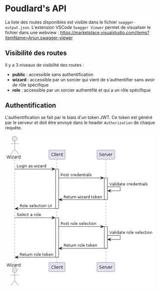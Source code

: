 # Poudlard's API

La liste des routes disponibles est visible dans le fichier `swagger-output.json`. L'extension VSCode `Swagger Viewer` permet de visualiser le fichier dans une webview : https://marketplace.visualstudio.com/items?itemName=Arjun.swagger-viewer

## Visibilité des routes

Il y a 3 niveaux de visibilité des routes :

- **public** : accessible sans authentification
- **wizard** : accessible par un sorcier qui vient de s'authentifier sans avoir de rôle spécifique
- **role** : accessible par un sorcier authentifié et qui a un rôle spécifique

## Authentification

L'authentification se fait par le biais d'un token JWT. Ce token est généré par le serveur et doit être envoyé dans le header `Authorization` de chaque requête.

![Authentification](./sequence.png)
